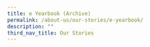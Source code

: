 ```yaml
---
title: e Yearbook (Archive)
permalink: /about-us/our-stories/e-yearbook/
description: ""
third_nav_title: Our Stories
---
```

